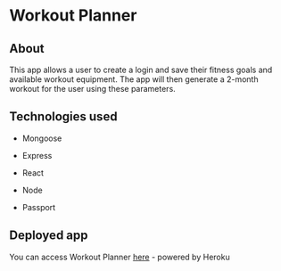 # Workout Planner

## About

This app allows a user to create a login and save their fitness goals and available workout equipment.  The app will then generate a 2-month workout for the user using these parameters.

## Technologies used

- Mongoose

- Express

- React

- Node

- Passport

## Deployed app

You can access Workout Planner [here](https://workout-planner296.herokuapp.com/) - powered by Heroku
